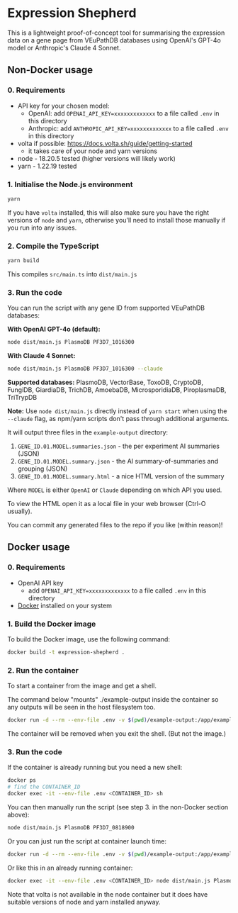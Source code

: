 # Expression Shepherd

This is a lightweight proof-of-concept tool for summarising the expression data on a gene page from VEuPathDB databases using OpenAI's GPT-4o model or Anthropic's Claude 4 Sonnet.

## Non-Docker usage

### 0. Requirements

- API key for your chosen model:
  - OpenAI: add `OPENAI_API_KEY=xxxxxxxxxxxxx` to a file called `.env` in this directory
  - Anthropic: add `ANTHROPIC_API_KEY=xxxxxxxxxxxxx` to a file called `.env` in this directory
- volta if possible: https://docs.volta.sh/guide/getting-started
  - it takes care of your node and yarn versions
- node - 18.20.5 tested (higher versions will likely work) 
- yarn - 1.22.19 tested

### 1. Initialise the Node.js environment

```bash
yarn
```

If you have `volta` installed, this will also make sure you have the right versions of `node` and `yarn`, otherwise you'll need to install those manually if you run into any issues.

### 2. Compile the TypeScript

```bash
yarn build
```

This compiles `src/main.ts` into `dist/main.js`

### 3. Run the code

You can run the script with any gene ID from supported VEuPathDB databases:

**With OpenAI GPT-4o (default):**
```bash
node dist/main.js PlasmoDB PF3D7_1016300
```

**With Claude 4 Sonnet:**
```bash
node dist/main.js PlasmoDB PF3D7_1016300 --claude
```

**Supported databases:** PlasmoDB, VectorBase, ToxoDB, CryptoDB, FungiDB, GiardiaDB, TrichDB, AmoebaDB, MicrosporidiaDB, PiroplasmaDB, TriTrypDB

**Note:** Use `node dist/main.js` directly instead of `yarn start` when using the `--claude` flag, as npm/yarn scripts don't pass through additional arguments.

It will output three files in the `example-output` directory:

1. `GENE_ID.01.MODEL.summaries.json` - the per experiment AI summaries (JSON)
2. `GENE_ID.01.MODEL.summary.json` - the AI summary-of-summaries and grouping (JSON)  
3. `GENE_ID.01.MODEL.summary.html` - a nice HTML version of the summary

Where `MODEL` is either `OpenAI` or `Claude` depending on which API you used.

To view the HTML open it as a local file in your web browser (Ctrl-O usually).

You can commit any generated files to the repo if you like (within reason)!

## Docker usage
### 0. Requirements

- OpenAI API key
  - add `OPENAI_API_KEY=xxxxxxxxxxxxx` to a file called `.env` in this directory
- [Docker](https://www.docker.com/) installed on your system

### 1. Build the Docker image

To build the Docker image, use the following command:

```bash
docker build -t expression-shepherd .
```

### 2. Run the container

To start a container from the image and get a shell.

The command below "mounts" ./example-output inside the container so any outputs will be seen in the host filesystem too.

```bash
docker run -d --rm --env-file .env -v $(pwd)/example-output:/app/example-output expression-shepherd sh
```
The container will be removed when you exit the shell. (But not the image.)

### 3. Run the code

If the container is already running but you need a new shell:

```bash
docker ps
# find the CONTAINER_ID
docker exec -it --env-file .env <CONTAINER_ID> sh
```

You can then manually run the script (see step 3. in the non-Docker section above):

```bash
node dist/main.js PlasmoDB PF3D7_0818900
```

Or you can just run the script at container launch time: 

```bash
docker run -d --rm --env-file .env -v $(pwd)/example-output:/app/example-output expression-shepherd node dist/main.js PlasmoDB PF3D7_0818900
```

Or like this in an already running container:

```bash
docker exec -it --env-file .env <CONTAINER_ID> node dist/main.js PlasmoDB PF3D7_0818900
```

Note that volta is not available in the node container but it does have suitable versions of node and yarn installed anyway.
